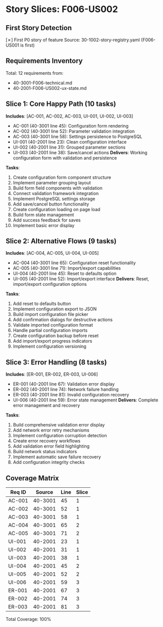 # Story Slices: F006-US002

## First Story Detection
[✗] First P0 story of feature
Source: 30-1002-story-registry.yaml (F006-US001 is first)

## Requirements Inventory
Total: 12 requirements from:
- 40-3001-F006-technical.md
- 40-2001-F006-US002-ux-state.md

## Slice 1: Core Happy Path (10 tasks)
**Includes**: [AC-001, AC-002, AC-003, UI-001, UI-002, UI-003]
- AC-001 (40-3001 line 45): Configuration form rendering
- AC-002 (40-3001 line 52): Parameter validation integration
- AC-003 (40-3001 line 58): Settings persistence to PostgreSQL
- UI-001 (40-2001 line 23): Clean configuration interface
- UI-002 (40-2001 line 31): Grouped parameter sections
- UI-003 (40-2001 line 38): Save/cancel actions
**Delivers**: Working configuration form with validation and persistence

**Tasks**:
1. Create configuration form component structure
2. Implement parameter grouping layout
3. Build form field components with validation
4. Connect validation framework integration
5. Implement PostgreSQL settings storage
6. Add save/cancel button functionality
7. Create configuration loading on page load
8. Build form state management
9. Add success feedback for saves
10. Implement basic error display

## Slice 2: Alternative Flows (9 tasks)
**Includes**: [AC-004, AC-005, UI-004, UI-005]
- AC-004 (40-3001 line 65): Configuration reset functionality
- AC-005 (40-3001 line 71): Import/export capabilities
- UI-004 (40-2001 line 45): Reset to defaults option
- UI-005 (40-2001 line 52): Import/export interface
**Delivers**: Reset, import/export configuration options

**Tasks**:
1. Add reset to defaults button
2. Implement configuration export to JSON
3. Build import configuration file picker
4. Add confirmation dialogs for destructive actions
5. Validate imported configuration format
6. Handle partial configuration imports
7. Create configuration backup before reset
8. Add import/export progress indicators
9. Implement configuration versioning

## Slice 3: Error Handling (8 tasks)
**Includes**: [ER-001, ER-002, ER-003, UI-006]
- ER-001 (40-2001 line 67): Validation error display
- ER-002 (40-2001 line 74): Network failure handling
- ER-003 (40-2001 line 81): Invalid configuration recovery
- UI-006 (40-2001 line 59): Error state management
**Delivers**: Complete error management and recovery

**Tasks**:
1. Build comprehensive validation error display
2. Add network error retry mechanisms
3. Implement configuration corruption detection
4. Create error recovery workflows
5. Add validation error field highlighting
6. Build network status indicators
7. Implement automatic save failure recovery
8. Add configuration integrity checks

## Coverage Matrix
| Req ID | Source | Line | Slice |
|--------|--------|------|-------|
| AC-001 | 40-3001 | 45 | 1 |
| AC-002 | 40-3001 | 52 | 1 |
| AC-003 | 40-3001 | 58 | 1 |
| AC-004 | 40-3001 | 65 | 2 |
| AC-005 | 40-3001 | 71 | 2 |
| UI-001 | 40-2001 | 23 | 1 |
| UI-002 | 40-2001 | 31 | 1 |
| UI-003 | 40-2001 | 38 | 1 |
| UI-004 | 40-2001 | 45 | 2 |
| UI-005 | 40-2001 | 52 | 2 |
| UI-006 | 40-2001 | 59 | 3 |
| ER-001 | 40-2001 | 67 | 3 |
| ER-002 | 40-2001 | 74 | 3 |
| ER-003 | 40-2001 | 81 | 3 |

Total Coverage: 100%